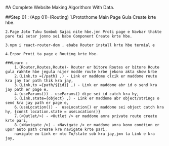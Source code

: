 #A Complete Website Making Algorithom With Data.

##Step 01 : (App 01)-(Routing)
1.Protothome Main Page Gula Create krte hbe.

    2.Page Joto Tuku Sombob Sajai nite hbe.jmn Proti page e Navbar thakte pare tai setar jonno sei babe Component Create krte hbe.

    3.npm i react-router-dom , ebabe Router install krte hbe termial e

    4.Erpor Proti ta page e Routing krte hbe.

    ###Learn :
        1.(Router,Routes,Route)- Router er bitore Routes er bitore Route gula rakhte hbe jegula nijer modde route krbe jekono akta show krbe
        2.(Link,to ={/path} ,) - Link er maddome clcik er maddome route kra jay tar path thik kra jay,
        3.(Link,to ={path/${id}} ,) - Link er maddome abr id o send kra jay path er page e,
        4.(useParams()) - useParams() diye sei id catch kra hy,
        5.(Link,state={object} ,) - Link er maddome abr object/strings o send kra jay path er page e,
        6.(useLocation()) -  useLocation() er maddome sei object catch kra hy, {const location.state = useLocation()}
        7.(<Outlet/>) - <Outlet /> er maddome amra private route create krte pari,
        8.(<Navigate />) - <Navigate /> er maddome amra kono condtion er upor auto path create kre navigate krte pari,
        navigate eo Link er mto To/state sob kra jay,jmn ta Link e kra jay,
